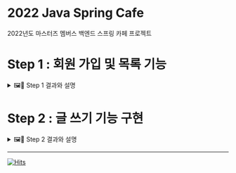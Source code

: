 # 2022 Java Spring Cafe

2022년도 마스터즈 멤버스 백엔드 스프링 카페 프로젝트

# Step 1 : 회원 가입 및 목록 기능

<details>
<summary> 🖼📝 Step 1 결과와 설명 </summary>
<div markdown="1">

<details>
<summary> 요구사항 </summary>
<div markdown="1">


### 회원가입 기능 구현

- [X] 가입하기 페이지는 static/user/form.html을 사용한다.
- [X] static에 있는 html을 templates로 이동한다.
- [X] 사용자 관리 기능 구현을 담당할 UserController를 추가하고 애노테이션 매핑한다.
    - @Controller 애노테이션 추가
- [X] 회원가입하기 요청(POST 요청)을 처리할 메소드를 추가하고 매핑한다.
    - @PostMapping 추가하고 URL 매핑한다.
- [X] 사용자가 전달한 값을 User 클래스를 생성해 저장한다.
    - 회원가입할 때 전달한 값을 저장할 수 있는 필드를 생성한 후 setter와 getter 메소드를 생성한다.
- [X] 사용자 추가를 완료한 후 사용자 목록 페이지("redirect:/users")로 이동한다.

### 회원목록 기능 구현

- [X] 회원목록 페이지는 static/user/list.html을 사용한다.
- [X] static에 있는 html을 templates로 이동한다.
- [X] Controller 클래스는 회원가입하기 과정에서 추가한 UserController를 그대로 사용한다.
- [X] 회원목록 요청(GET 요청)을 처리할 메소드를 추가하고 매핑한다.
    - @GetMapping을 추가하고 URL 매핑한다.
- [X] Model을 메소드의 인자로 받은 후 Model에 사용자 목록을 users라는 이름으로 전달한다.
- [X] 사용자 목록을 user/list.html로 전달하기 위해 메소드 반환 값을 "user/list"로 한다.
- [X] user/list.html 에서 사용자 목록을 출력한다.

### 회원 프로필 정보보기

- [X] 회원 프로필 보기 페이지는 static/user/profile.html을 사용한다.
- [X] static에 있는 html을 templates로 이동한다.
- [X] 앞 단계의 사용자 목록 html인 user/list.html 파일에 닉네임을 클릭하면 프로필 페이지로 이동하도록 한다.
    - html에서 페이지 이동은 <a /> 태그를 이용해 가능하다.
    - "<a href="/users/{{userId}} />" 와 같이 구현한다.
- [X] Controller 클래스는 앞 단계에서 사용한 UserController를 그대로 사용한다.
- [X] 회원프로필 요청(GET 요청)을 처리할 메소드를 추가하고 매핑한다.
    - @GetMapping을 추가하고 URL 매핑한다.
    - URL은 "/users/{userId}"와 같이 매핑한다.
- [X] URL을 통해 전달한 사용자 아이디 값은 @PathVariable 애노테이션을 활용해 전달 받을 수 있다.
- [X] user/profile.html 에서는 Controller에서 전달한 User 데이터를 활용해 사용자 정보를 출력한다.
</div>
</details>

<details>
<summary> URL & API </summary>
<div markdown="1">

| URL | 기능 | 설명 | Response Page | Page Type |
| --- | --- | --- | --- | --- |
| GET / | List All posts | 게시판 index.html  | index.html | 정적 |
| GET /users/form | Get create form | 회원가입 입력 포맷 (form.html) | form.html | 정적 |
| POST /users | create User | 회원가입 | redirect: /users | 동적 |
| GET /users | List All Users | 회원 목록 조회 | /user/list.html | 동적 |
| GET /user/{userId} | Get a User Profile | 회원 profile 조회 | /users/profile.html | 동적 |

</div>
</details>


<details>
<summary> View </summary>
<div markdown="1">

![form](https://i.imgur.com/FQrmnMd.jpg)

![/](https://i.imgur.com/sOj3dTl.jpg)

![/users/{userId}](https://i.imgur.com/1GUeM50.jpg)

</div>
</details>


<details>
<summary> 테스트 </summary>
<div markdown="1">

![UnitTest](https://i.imgur.com/zmIAW72.jpg)

</div>
</details>


</div>
</details>

# Step 2 : 글 쓰기 기능 구현
<details>
<summary> 🖼📝 Step 2 결과와 설명 </summary>
<div markdown="1">

<details>
<summary> URL & API </summary>
<div markdown="1">

| URL               | 기능 | 설명 | Response Page | Page Type | 구현 여부 |
|-------------------| --- | --- | --- | --- | --- |
| step2             |  |  |  |  |  |
| GET /questions    | get create qna | 질문하기 화면 | /qna/form.html | 정적 | ✅ |
| POST /questions   | create qna | 질문하기 생성 | redirect: / | 동적 | ✅ |
| GET /             | List all posts | 글목록 조회 | index.html | 동적 | ✅ |
| GET /articles/{index} | get a article | 특정 글 조회 | /qna/show.html | 동적 | ✅ |
|                   |  |  |  |  |  |
| step2 추가 요구사항(선택) |  |  |  |  |  |
| Get /users/{id}/form | get 개인 정보 수정 화면 | 개인 정보 수정 화면 | /user/updateForm.html | 정적 | ☑️ |
| PUT /users/{id}/update | update User 정보 | 개인정보 수정 | redirect: /users | 동적 | ☑️ |
|                   |  |  |  |  |  |

</div>
</details>


<details>
<summary> View  </summary>
<div markdown="1">

![get /questions](https://i.imgur.com/dKYTAFU.jpg)

![/](https://i.imgur.com/A2Qa3TX.jpg)

![get /articles/1](https://i.imgur.com/LN6MZuC.jpg)

</div>
</details>
<details>
<summary> 테스트 </summary>
<div markdown="1">

`ArticleControllerTest` : @WebMvcTest, @MockMvc를 활용한 테스트  
`ArticleServiceMockTest` : Mockito를 활용한 mock 테스트  
`ArticleServiceTest` : 구현체 객체 생성을 통한 테스트   
`MemoryUserRepositoryTest` : 구현체 객체 생성을 통한 테스트



![Imgur](https://i.imgur.com/AbvFkwH.jpg)

</div>
</details>

</div>
</details>



---

[![Hits](https://hits.seeyoufarm.com/api/count/incr/badge.svg?url=https%3A%2F%2Fgithub.com%2Fku-kim%2Fjava-spring-cafe&count_bg=%2379C83D&title_bg=%23555555&icon=&icon_color=%23E7E7E7&title=hits&edge_flat=false)](https://hits.seeyoufarm.com)
